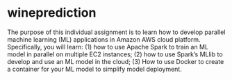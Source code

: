 # wineprediction

The purpose of this individual assignment is to learn how to develop parallel machine learning (ML)
applications in Amazon AWS cloud platform. Specifically, you will learn: (1) how to use Apache Spark to
train an ML model in parallel on multiple EC2 instances; (2) how to use Spark’s MLlib to develop and use
an ML model in the cloud; (3) How to use Docker to create a container for your ML model to simplify
model deployment. 
